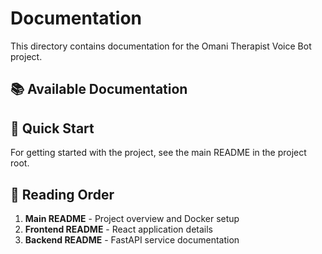 # Documentation

This directory contains documentation for the Omani Therapist Voice Bot project.

## 📚 Available Documentation

## 🚀 Quick Start

For getting started with the project, see the main README in the project root.

## 📖 Reading Order

1. **Main README** - Project overview and Docker setup
2. **Frontend README** - React application details
3. **Backend README** - FastAPI service documentation
